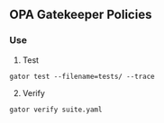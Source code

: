 ## OPA Gatekeeper Policies

### Use

1. Test

`gator test --filename=tests/ --trace`

2. Verify

`gator verify suite.yaml`
